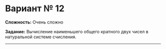 # Вариант № 12
**Сложность:** Очень сложно

**Задание:**  Вычисление наименьшего общего кратного двух чисел в натуральной системе счисления.

---